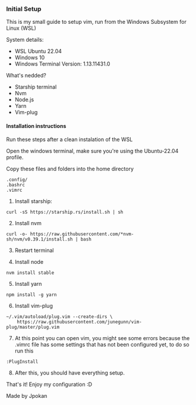 ### Initial Setup

This is my small guide to setup vim, run from the Windows Subsystem for Linux (WSL)

System details:

- WSL Ubuntu 22.04
- Windows 10
- Windows Terminal Version: 1.13.11431.0

What's nedded?
- Starship terminal
- Nvm
- Node.js
- Yarn
- Vim-plug

#### Installation instructions

Run these steps after a clean instalation of the WSL

Open the windows terminal, make sure you're using the Ubuntu-22.04 profile.

Copy these files and folders into the home directory

```
.config/
.bashrc
.vimrc
```

1. Install starship:

```
curl -sS https://starship.rs/install.sh | sh
```

2. Install nvm

```
curl -o- https://raw.githubusercontent.com/*nvm-sh/nvm/v0.39.1/install.sh | bash
```

3. Restart terminal

4. Install node

```
nvm install stable
```

5. Install yarn

```
npm install -g yarn
```

6. Install vim-plug

```
~/.vim/autoload/plug.vim --create-dirs \
    https://raw.githubusercontent.com/junegunn/vim-plug/master/plug.vim
```

7. At this point you can open vim, you might see some errors because the .vimrc file has some settings that has not been configured yet, to do so run this

```
:PlugInstall
```

8. After this, you should have everything setup.

That's it! Enjoy my configuration :D

Made by Jpokan


